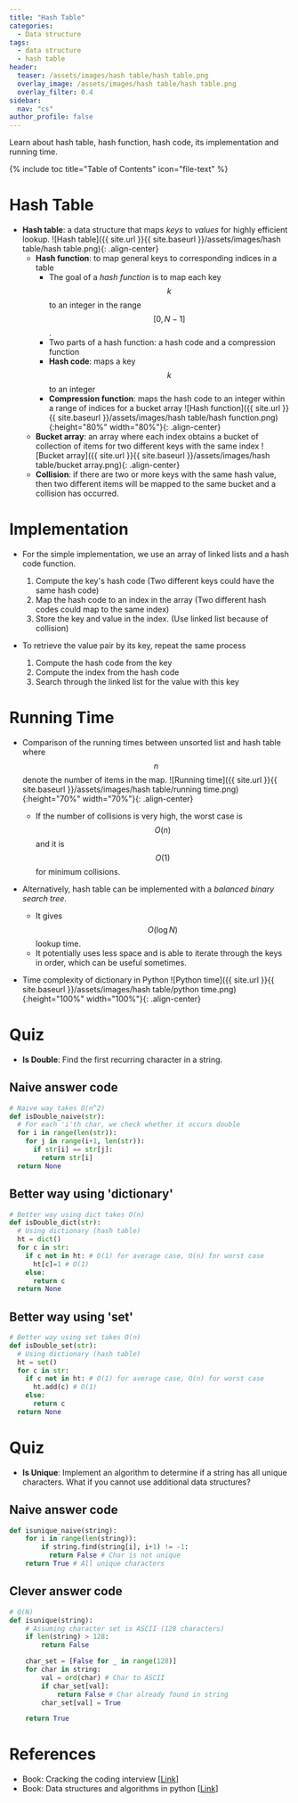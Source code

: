 ```yaml
---
title: "Hash Table"
categories:
  - Data structure
tags:
  - data structure
  - hash table
header:
  teaser: /assets/images/hash table/hash table.png
  overlay_image: /assets/images/hash table/hash table.png
  overlay_filter: 0.4
sidebar:
  nav: "cs"
author_profile: false
---
```


Learn about hash table, hash function, hash code, its implementation and running time.

{% include toc title="Table of Contents" icon="file-text" %}

# Hash Table
- **Hash table**: a data structure that maps *keys* to *values* for highly efficient lookup.
![Hash table]({{ site.url }}{{ site.baseurl }}/assets/images/hash table/hash table.png){: .align-center}
  - **Hash function**: to map general keys to corresponding indices in a table
    - The goal of a *hash function* is to map each key $$k$$ to an integer in the range $$[0,N-1]$$.
    - Two parts of a hash function: a hash code and a compression function
    - **Hash code**: maps a key $$k$$ to an integer
    - **Compression function**: maps the hash code to an integer within a range of indices for a bucket array
  ![Hash function]({{ site.url }}{{ site.baseurl }}/assets/images/hash table/hash function.png){:height="80%" width="80%"}{: .align-center}
  - **Bucket array**: an array where each index obtains a bucket of collection of items for two different keys with the same index
  ![Bucket array]({{ site.url }}{{ site.baseurl }}/assets/images/hash table/bucket array.png){: .align-center}
  - **Collision**: if there are two or more keys with the same hash value, then two different items will be mapped to the same bucket and a collision has occurred.   

# Implementation
- For the simple implementation, we use an array of linked lists and a hash code function.
  1. Compute the key's hash code (Two different keys could have the same hash code)
  2. Map the hash code to an index in the array (Two different hash codes could map to the same index)
  3. Store the key and value in the index. (Use linked list because of collision) 

- To retrieve the value pair by its key, repeat the same process
  1. Compute the hash code from the key
  2. Compute the index from the hash code
  3. Search through the linked list for the value with this key
    
# Running Time
- Comparison of the running times between unsorted list and hash table where $$n$$ denote the number of items in the map.
![Running time]({{ site.url }}{{ site.baseurl }}/assets/images/hash table/running time.png){:height="70%" width="70%"}{: .align-center}
  - If the number of collisions is very high, the worst case is $$O(n)$$ and it is $$O(1)$$ for minimum collisions.
  
- Alternatively, hash table can be implemented with a *balanced binary search tree*.
  - It gives $$O(\log N)$$ lookup time.
  - It potentially uses less space and is able to iterate through the keys in order, which can be useful sometimes.
  
- Time complexity of dictionary in Python
![Python time]({{ site.url }}{{ site.baseurl }}/assets/images/hash table/python time.png){:height="100%" width="100%"}{: .align-center}

# Quiz
- **Is Double**: Find the first recurring character in a string.

## Naive answer code
```python
# Naive way takes O(n^2)
def isDouble_naive(str):
  # For each 'i'th char, we check whether it occurs double
  for i in range(len(str)):
    for j in range(i+1, len(str)):
      if str[i] == str[j]:
        return str[i]
  return None
```

## Better way using 'dictionary'
```python
# Better way using dict takes O(n)
def isDouble_dict(str):
  # Using dictionary (hash table)
  ht = dict()
  for c in str:
    if c not in ht: # O(1) for average case, O(n) for worst case
      ht[c]=1 # O(1)
    else:
      return c
  return None
```

## Better way using 'set'
```python
# Better way using set takes O(n)  
def isDouble_set(str):
  # Using dictionary (hash table)
  ht = set()
  for c in str:
    if c not in ht: # O(1) for average case, O(n) for worst case
      ht.add(c) # O(1)
    else:
      return c
  return None
```
  
# Quiz
- **Is Unique**: Implement an algorithm to determine if a string has all unique characters. What if you cannot use additional data structures?

## Naive answer code
```python
def isunique_naive(string):
    for i in range(len(string)):
        if string.find(string[i], i+1) != -1:
          return False # Char is not unique
    return True # All unique characters  
```

## Clever answer code
```python
# O(N)
def isunique(string):
    # Assuming character set is ASCII (128 characters)
    if len(string) > 128:
        return False

    char_set = [False for _ in range(128)]
    for char in string:
        val = ord(char) # Char to ASCII
        if char_set[val]:
            return False # Char already found in string
        char_set[val] = True

    return True
```

# References
- Book: Cracking the coding interview [[Link](http://www.crackingthecodinginterview.com/)]
- Book: Data structures and algorithms in python [[Link](https://www.amazon.com/Structures-Algorithms-Python-Michael-Goodrich-ebook/dp/B00CTZ290I)]
